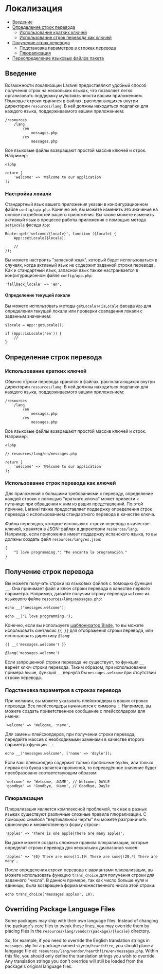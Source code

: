 # Локализация

- [Введение](#introduction)
- [Определение строк перевода](#defining-translation-strings)
    - [Использование кратких ключей](#using-short-keys)
    - [Использование строк перевода как ключей](#using-translation-strings-as-keys)
- [Получение строк перевода](#retrieving-translation-strings)
    - [Подстановка параметров в строках перевода](#replacing-parameters-in-translation-strings)
    - [Плюрализация](#pluralization)
- [Переопределение языковых файлов пакета](#overriding-package-language-files)

<a name="introduction"></a>
## Введение

Возможности локализации Laravel предоставляют удобный способ получения строк на нескольких языках, что позволяет легко организовать поддержку мультиязычности вашим приложением. Языковые строки хранятся в файлах, располагающихся внутри директории `resources/lang`. В ней должны находиться подпапки для каждого языка, поддерживаемого вашим приложением:

    /resources
        /lang
            /en
                messages.php
            /es
                messages.php

Все языковые файлы возвращают простой массив ключей и строк. Например:

    <?php

    return [
        'welcome' => 'Welcome to our application'
    ];

### Настройка локали

Стандартный язык вашего приложения указан в конфигурационном файле `config/app.php`. Конечно же, вы можете изменить это значение на основе потребностей вашего приложения. Вы также можете изменить активный язык в процессе работы приложения с помощью метода `setLocale` фасада `App`:

    Route::get('welcome/{locale}', function ($locale) {
        App::setLocale($locale);

        //
    });

Вы можете настроить "запасной язык", который будет использоваться в случаях, когда активный язык не содержит заданной строки перевода. Как и стандартный язык, запасной язык также настраивается в конфигурационном файле `config/app.php`:

    'fallback_locale' => 'en',

#### Определение текущей локали

Вы можете использовать методы `getLocale` и `isLocale` фасада `App` для определения текущей локали или проверки совпадения локали с заданным значением:

    $locale = App::getLocale();

    if (App::isLocale('en')) {
        //
    }

<a name="defining-translation-strings"></a>
## Определение строк перевода

<a name="using-short-keys"></a>
### Использование кратких ключей

Обычно строки перевода хранятся в файлах, располагающихся внутри директории `resources/lang`. В ней должны находиться подпапки для каждого языка, поддерживаемого вашим приложением:

    /resources
        /lang
            /en
                messages.php
            /es
                messages.php

Все языковые файлы возвращают простой массив ключей и строк. Например:

    <?php

    // resources/lang/en/messages.php

    return [
        'welcome' => 'Welcome to our application'
    ];

<a name="using-translation-strings-as-keys"></a>
### Использование строк перевода как ключей

Для приложений с большими требованиями к переводу, определение каждой строки с помощью "краткого ключа" может привести к путанице при обращении к ним из ваших представлений. По этой причине, Laravel также предоставляет поддержку определения строк перевода с использованием стандартного перевода в качестве ключа.

Файлы переводов, которые используют строки перевода в качестве ключей, хранятся в JSON-файлах в директории `resources/lang`. Например, если приложение имеет поддержку испанского языка, то вы должны создать файл `resources/lang/es.json`:

    {
        "I love programming.": "Me encanta la programación."
    }

<a name="retrieving-translation-strings"></a>
## Получение строк перевода

Вы можете получать строки из языковых файлов с помощью функции `__`. Она принимает файл и ключ строки перевода в качестве первого параметра. Например, давайте получим строку перевода `welcome` из языкового файла `resources/lang/messages.php`:

    echo __('messages.welcome');

    echo __('I love programming.');

Конечно, если вы используете [шаблонизатор Blade](/docs/{{version}}/blade), то вы можете использовать синтаксис `{{ }}` для отображения строки перевода, или использовать директиву `@lang`:

    {{ __('messages.welcome') }}

    @lang('messages.welcome')

Если запрошенной строки перевода не существует, то функция `__` вернёт ключ строки перевода. Таким образом, при использовании примера выше, функция `__` вернула бы `messages.welcome` при отсутствии строки перевода.

<a name="replacing-parameters-in-translation-strings"></a>
### Подстановка параметров в строках перевода

При желании, вы можете указывать плейсхолдеры в ваших строках перевода. Все плейсхолдеры начинаются с символа `:`. Например, вы можете создать приветственное сообщение с плейсхолдером для имени:

    'welcome' => 'Welcome, :name',

Для замены плейсхолдеров, при получении строки перевода, передайте массив с необходимыми заменами в качестве второго параметра функции `__`:

    echo __('messages.welcome', ['name' => 'dayle']);

Если ваш плейсхолдер содержит только прописные буквы, или только первая его буква является прописной, то переведённое значение будет преобразовано соответствующим образом:

    'welcome' => 'Welcome, :NAME', // Welcome, DAYLE
    'goodbye' => 'Goodbye, :Name', // Goodbye, Dayle


<a name="pluralization"></a>
### Плюрализация

Плюрализация является комплексной проблемой, так как в разных языках существуют различные сложные правила плюрализации. С помощью символа "вертикальной черты" вы можете разграничить одиночную и множественную форму строки:

    'apples' => 'There is one apple|There are many apples',

Вы даже можете создать сложные правила плюрализации, которые определят строки перевода для нескольких диапазонов чисел:

    'apples' => '{0} There are none|[1,19] There are some|[20,*] There are many',

После определения строки перевода с вариантами плюрализации, вы можете использовать функцию `trans_choice` для получения строки для заданного "числа". В данном примере, так как число больше нуля и единицы, была возвращена форма множественного числа этой строки:

    echo trans_choice('messages.apples', 10);

<a name="overriding-package-language-files"></a>
## Overriding Package Language Files

Some packages may ship with their own language files. Instead of changing the package's core files to tweak these lines, you may override them by placing files in the `resources/lang/vendor/{package}/{locale}` directory.

So, for example, if you need to override the English translation strings in `messages.php` for a package named `skyrim/hearthfire`, you should place a language file at: `resources/lang/vendor/hearthfire/en/messages.php`. Within this file, you should only define the translation strings you wish to override. Any translation strings you don't override will still be loaded from the package's original language files.
